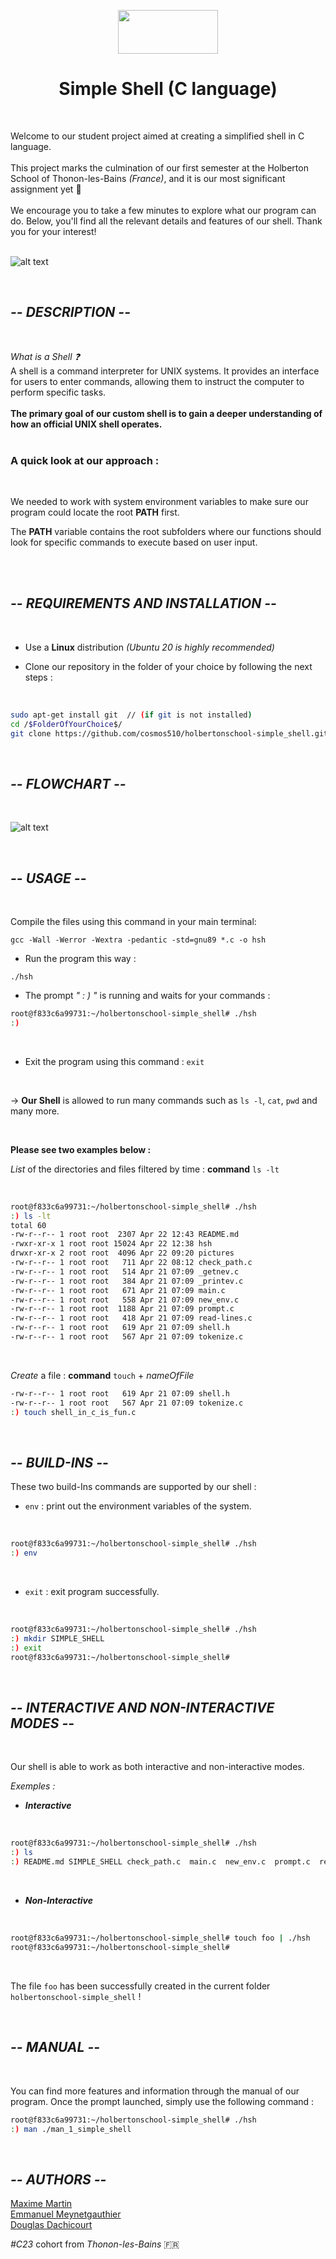 <p align="center">
  <img width="160" height="70" src="https://miro.medium.com/v2/resize:fit:250/format:webp/1*P1FKnYJTJxW87fe71611dg.png">
  <h1 align="center">Simple Shell (C language)</h1>
<br>

Welcome to our student project aimed at creating a simplified shell in C language.<br>
<br> This project marks the culmination of our first semester at the Holberton School of Thonon-les-Bains *(France)*, and it is our most significant assignment yet :rocket:
<br>
<br>
We encourage you to take a few minutes to explore what our program can do. Below, you'll find all the relevant details and features of our shell. Thank you for your interest!
<br>
<br>

![alt text](<./pictures/print_screen_our_shell.png>)

<br>

<h2><em>-- DESCRIPTION --</em></h2>

<br>

*What is a Shell :question:* <br>
A shell is a command interpreter for UNIX systems. It provides an interface for users to enter commands, allowing them to instruct the computer to perform specific tasks. <br> <br>
**The primary goal of our custom shell is to gain a deeper understanding of how an official UNIX shell operates.**
<br>
<br>

###  A quick look at our approach :
<br>

We needed to work with system environment variables to make sure our program could locate the root **PATH** first.
<br>

The **PATH** variable contains the root subfolders where our functions should look for specific commands to execute based on user input.

<br>
<br>

<h2><em>-- REQUIREMENTS AND INSTALLATION --</em></h2>

<br>

- Use a **Linux** distribution *(Ubuntu 20 is highly recommended)*

- Clone our repository in the folder of your choice by following the next steps : 
<br>

```bash 
sudo apt-get install git  // (if git is not installed)
cd /$FolderOfYourChoice$/
git clone https://github.com/cosmos510/holbertonschool-simple_shell.git
```

<br>

<h2><em>-- FLOWCHART --</em></h2>

<br>

![alt text](<./pictures/flowchart.png>)

<br>

<h2><em>-- USAGE --</em></h2>
<br>

 Compile the files using this command in your main terminal: 
<br>

```gcc -Wall -Werror -Wextra -pedantic -std=gnu89 *.c -o hsh```

- Run the program this way : 

```./hsh```

- The prompt *" : ) "* is running and waits for your commands  :

```bash 
root@f833c6a99731:~/holbertonschool-simple_shell# ./hsh
:) 
```
<br>

- Exit the program using this command : 
`exit`

<br>

&#8594; **Our Shell** is allowed to run many commands such as `ls -l`, `cat`, `pwd` and many more.

<br>

**Please see two examples below :**
<br>

*List* of the directories and files filtered by time : **command** `ls -lt`

<br>

```bash 
root@f833c6a99731:~/holbertonschool-simple_shell# ./hsh
:) ls -lt
total 60
-rw-r--r-- 1 root root  2307 Apr 22 12:43 README.md
-rwxr-xr-x 1 root root 15024 Apr 22 12:38 hsh
drwxr-xr-x 2 root root  4096 Apr 22 09:20 pictures
-rw-r--r-- 1 root root   711 Apr 22 08:12 check_path.c
-rw-r--r-- 1 root root   514 Apr 21 07:09 _getnev.c
-rw-r--r-- 1 root root   384 Apr 21 07:09 _printev.c
-rw-r--r-- 1 root root   671 Apr 21 07:09 main.c
-rw-r--r-- 1 root root   558 Apr 21 07:09 new_env.c
-rw-r--r-- 1 root root  1188 Apr 21 07:09 prompt.c
-rw-r--r-- 1 root root   418 Apr 21 07:09 read-lines.c
-rw-r--r-- 1 root root   619 Apr 21 07:09 shell.h
-rw-r--r-- 1 root root   567 Apr 21 07:09 tokenize.c
```
<br>

*Create* a file : **command** `touch` + *nameOfFile*

```bash
-rw-r--r-- 1 root root   619 Apr 21 07:09 shell.h
-rw-r--r-- 1 root root   567 Apr 21 07:09 tokenize.c
:) touch shell_in_c_is_fun.c
```
<br>

<h2><em>-- BUILD-INS --</em></h2>

These two build-Ins commands are supported by our shell : 

- `env` : print out the environment variables of the system.

<br>

```bash
root@f833c6a99731:~/holbertonschool-simple_shell# ./hsh
:) env
```
<br>

- `exit` : exit program successfully.

<br>

```bash
root@f833c6a99731:~/holbertonschool-simple_shell# ./hsh
:) mkdir SIMPLE_SHELL
:) exit
root@f833c6a99731:~/holbertonschool-simple_shell# 
```
<br>

<h2><em>-- INTERACTIVE AND NON-INTERACTIVE MODES --</em></h2>

<br>

Our shell is able to work as both interactive and non-interactive modes.

*Exemples :*

- ***Interactive*** 

<br>

```bash
root@f833c6a99731:~/holbertonschool-simple_shell# ./hsh
:) ls
:) README.md SIMPLE_SHELL check_path.c  main.c  new_env.c  prompt.c  read-lines.c  shell.h  shell_in_c_is_fun.c  tokenize.c
```
<br>

- ***Non-Interactive*** 

<br>

```bash
root@f833c6a99731:~/holbertonschool-simple_shell# touch foo | ./hsh 
root@f833c6a99731:~/holbertonschool-simple_shell# 
```
<br>

The file `foo` has been successfully created in the current folder `holbertonschool-simple_shell` ! 

<br>

<h2><em>-- MANUAL --</em></h2>
<br>

You can find more features and information through the manual of our program.
Once the prompt launched, simply use the following command : 

```bash
root@f833c6a99731:~/holbertonschool-simple_shell# ./hsh
:) man ./man_1_simple_shell 
```

<br>
<h2><em>-- AUTHORS --</em></h2>


[Maxime Martin](https://github.com/cosmos510/) <br>
[Emmanuel Meynetgauthier](https://github.com/8690holbertonstudents) <br>
[Douglas Dachicourt](https://github.com/Douglas-Dachicourt) <br>


*#C23* cohort from *Thonon-les-Bains* :fr:
